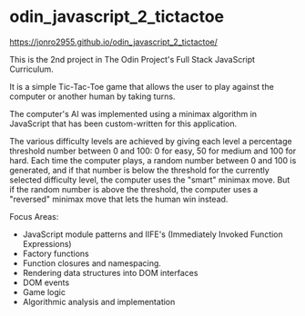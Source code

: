 # odin_javascript_2_tictactoe
https://jonro2955.github.io/odin_javascript_2_tictactoe/ 

This is the 2nd project in The Odin Project's Full Stack JavaScript Curriculum.    

It is a simple Tic-Tac-Toe game that allows the user to play against the computer or another human by taking turns.  

The computer's AI was implemented using a minimax algorithm in JavaScript that has been custom-written for this application. 

The various difficulty levels are achieved by giving each level a percentage threshold number between 0 and 100: 0 for easy, 50 for medium and 100 for hard. Each time the computer plays, a random number between 0 and 100 is generated, and if that number is below the threshold for the currently selected difficulty level, the computer uses the "smart" minimax move. But if the random number is above the threshold, the computer uses a "reversed" minimax move that lets the human win instead.  

Focus Areas:
- JavaScript module patterns and IIFE's (Immediately Invoked Function Expressions)
- Factory functions
- Function closures and namespacing.
- Rendering data structures into DOM interfaces
- DOM events
- Game logic
- Algorithmic analysis and implementation
